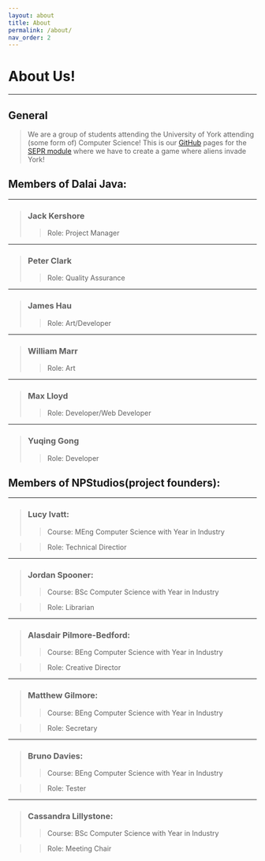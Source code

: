 ```yaml
---
layout: about
title: About
permalink: /about/
nav_order: 2
---
```

# About Us!

---
## General
> We are a group of students attending the University of York attending (some form of) Computer Science! This is our [GitHub](https://github.com/jk1186/SEPR-Assesment-3) pages for the [SEPR module](https://www.york.ac.uk/students/studying/manage/programmes/module-catalogue/module/COM00008I/2019-20) where we have to create a game where aliens invade York! 

## Members of Dalai Java:
---
> ### Jack Kershore
> > Role: Project Manager

---
> ### Peter Clark
> > Role: Quality Assurance

---
> ### James Hau
> > Role: Art/Developer

---
> ### William Marr
> > Role: Art

---
> ### Max Lloyd
> > Role: Developer/Web Developer

---
> ### Yuqing Gong
> > Role: Developer

## Members of NPStudios(project founders): 
---
> ### Lucy Ivatt:
> > Course: MEng Computer Science with Year in Industry 

> > Role: Technical Directior

---
> ### Jordan Spooner: 
> > Course: BSc Computer Science with Year in Industry 

> > Role: Librarian

---
> ### Alasdair Pilmore-Bedford: 
> > Course: BEng Computer Science with Year in Industry 

> > Role: Creative Director

---
> ### Matthew Gilmore: 
> > Course: BEng Computer Science with Year in Industry 

> > Role: Secretary

---
> ### Bruno Davies: 
> > Course: BEng Computer Science with Year in Industry 

> > Role: Tester

---
> ### Cassandra Lillystone: 
> > Course: BSc Computer Science with Year in Industry 

> > Role: Meeting Chair
